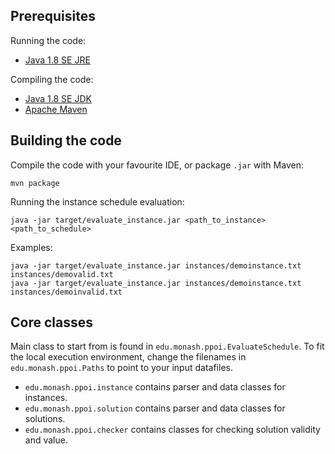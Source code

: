 ## Prerequisites

Running the code:
 - [Java 1.8 SE JRE](https://www.oracle.com/au/java/technologies/javase-jre8-downloads.html)

Compiling the code:
 - [Java 1.8 SE JDK](https://www.oracle.com/au/java/technologies/javase/javase-jdk8-downloads.html)
 - [Apache Maven](https://maven.apache.org/download.cgi)


## Building the code

Compile the code with your favourite IDE, or package `.jar` with Maven:

    mvn package

Running the instance schedule evaluation:

    java -jar target/evaluate_instance.jar <path_to_instance> <path_to_schedule>

Examples:

    java -jar target/evaluate_instance.jar instances/demoinstance.txt instances/demovalid.txt
    java -jar target/evaluate_instance.jar instances/demoinstance.txt instances/demoinvalid.txt


## Core classes

Main class to start from is found in `edu.monash.ppoi.EvaluateSchedule`. To fit the
local execution environment, change the filenames in `edu.monash.ppoi.Paths` to point
to your input datafiles.

  * `edu.monash.ppoi.instance` contains parser and data classes for instances.
  * `edu.monash.ppoi.solution` contains parser and data classes for solutions.
  * `edu.monash.ppoi.checker` contains classes for checking solution validity and value.
